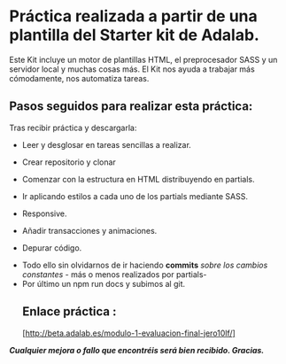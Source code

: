 # Práctica realizada a partir de una plantilla del Starter kit de Adalab.

Este Kit incluye un motor de plantillas HTML, el preprocesador SASS y un servidor local y muchas cosas más. El Kit nos ayuda a trabajar más cómodamente, nos automatiza tareas.

## Pasos seguidos para realizar esta práctica:

Tras recibir práctica y descargarla:

- Leer y desglosar en tareas sencillas a realizar.

* Crear repositorio y clonar

- Comenzar con la estructura en HTML distribuyendo en partials.

- Ir aplicando estilos a cada uno de los partials mediante SASS.

- Responsive.

- Añadir transacciones y animaciones.

- Depurar código.

* Todo ello sin olvidarnos de ir haciendo **commits** _sobre los cambios constantes_ - más o menos realizados por partials-
* Por último un npm run docs y subimos al git.
  ## Enlace práctica :
  [http://beta.adalab.es/modulo-1-evaluacion-final-jero10lf/]

**_Cualquier mejora o fallo que encontréis será bien recibido. Gracias._**
